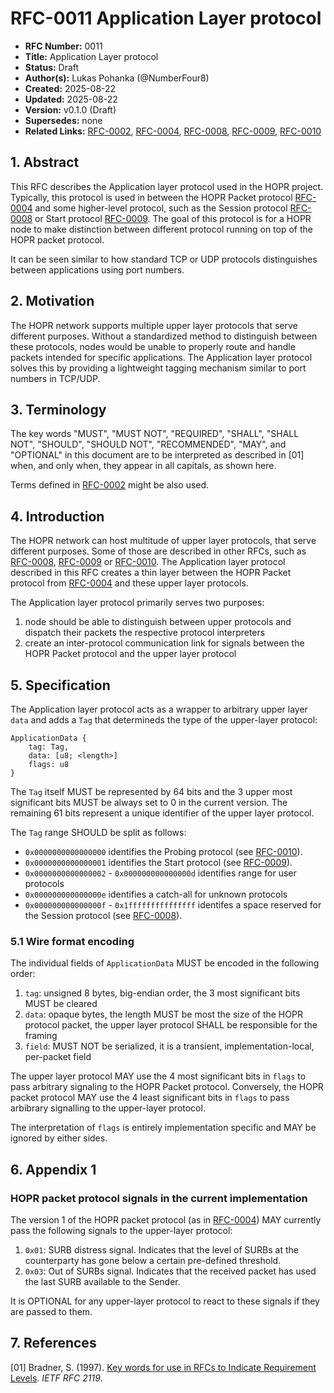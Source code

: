 # RFC-0011 Application Layer protocol

- **RFC Number:** 0011
- **Title:** Application Layer protocol
- **Status:** Draft
- **Author(s):** Lukas Pohanka (@NumberFour8)
- **Created:** 2025-08-22
- **Updated:** 2025-08-22
- **Version:** v0.1.0 (Draft)
- **Supersedes:** none
- **Related Links:** [RFC-0002](../RFC-0002-mixnet-keywords/0002-mixnet-keywords.md),
  [RFC-0004](../RFC-0004-hopr-packet-protocol/0004-hopr-packet-protocol.md), [RFC-0008](../RFC-0008-session-protocol/0008-session-protocol.md),
  [RFC-0009](../RFC-0009-session-start-protocol/0009-session-start-protocol.md),
  [RFC-0010](../RFC-0010-automatic-path-discovery/0010-automatic-path-discovery.md)

## 1. Abstract

This RFC describes the Application layer protocol used in the HOPR project. Typically, this protocol is used in between the HOPR Packet protocol
[RFC-0004](../RFC-0004-hopr-packet-protocol/0004-hopr-packet-protocol.md) and some higher-level protocol, such as the Session protocol
[RFC-0008](../RFC-0008-session-protocol/0008-session-protocol.md) or Start protocol
[RFC-0009](../RFC-0009-session-start-protocol/0009-session-start-protocol.md). The goal of this protocol is for a HOPR node to make distinction
between different protocol running on top of the HOPR packet protocol.

It can be seen similar to how standard TCP or UDP protocols distinguishes between applications using port numbers.

## 2. Motivation

The HOPR network supports multiple upper layer protocols that serve different purposes. Without a standardized method to distinguish between these
protocols, nodes would be unable to properly route and handle packets intended for specific applications. The Application layer protocol solves this
by providing a lightweight tagging mechanism similar to port numbers in TCP/UDP.

## 3. Terminology

The key words "MUST", "MUST NOT", "REQUIRED", "SHALL", "SHALL NOT", "SHOULD", "SHOULD NOT", "RECOMMENDED", "MAY", and "OPTIONAL" in this document are
to be interpreted as described in [01] when, and only when, they appear in all capitals, as shown here.

Terms defined in [RFC-0002](../RFC-0002-mixnet-keywords/0002-mixnet-keywords.md) might be also used.

## 4. Introduction

The HOPR network can host multitude of upper layer protocols, that serve different purposes. Some of those are described in other RFCs, such as
[RFC-0008](../RFC-0008-session-protocol/0008-session-protocol.md), [RFC-0009](../RFC-0009-session-start-protocol/0009-session-start-protocol.md) or
[RFC-0010](../RFC-0010-automatic-path-discovery/0010-automatic-path-discovery.md). The Application layer protocol described in this RFC creates a thin
layer between the HOPR Packet protocol from [RFC-0004](../RFC-0004-hopr-packet-protocol/0004-hopr-packet-protocol.md) and these upper layer protocols.

The Application layer protocol primarily serves two purposes:

1. node should be able to distinguish between upper protocols and dispatch their packets the respective protocol interpreters
2. create an inter-protocol communication link for signals between the HOPR Packet protocol and the upper layer protocol

## 5. Specification

The Application layer protocol acts as a wrapper to arbitrary upper layer `data` and adds a `Tag` that determineds the type of the upper-layer
protocol:

```
ApplicationData {
	tag: Tag,
	data: [u8; <length>]
	flags: u8
}
```

The `Tag` itself MUST be represented by 64 bits and the 3 upper most significant bits MUST be always set to 0 in the current version. The remaining 61
bits represent a unique identifier of the upper layer protocol.

The `Tag` range SHOULD be split as follows:

- `0x0000000000000000` identifies the Probing protocol (see [RFC-0010](../RFC-0010-automatic-path-discovery/0010-automatic-path-discovery.md)).
- `0x0000000000000001` identifies the Start protocol (see [RFC-0009](../RFC-0009-session-start-protocol/0009-session-start-protocol.md)).
- `0x0000000000000002` - `0x000000000000000d` identifies range for user protocols
- `0x000000000000000e` identifies a catch-all for unknown protocols
- `0x000000000000000f` - `0x1fffffffffffffff` identifes a space reserved for the Session protocol (see
  [RFC-0008](../RFC-0008-session-protocol/0008-session-protocol.md)).

### 5.1 Wire format encoding

The individual fields of `ApplicationData` MUST be encoded in the following order:

1. `tag`: unsigned 8 bytes, big-endian order, the 3 most significant bits MUST be cleared
2. `data`: opaque bytes, the length MUST be most the size of the HOPR protocol packet, the upper layer protocol SHALL be responsible for the framing
3. `field`: MUST NOT be serialized, it is a transient, implementation-local, per-packet field

The upper layer protocol MAY use the 4 most significant bits in `flags` to pass arbitrary signaling to the HOPR Packet protocol. Conversely, the HOPR
packet protocol MAY use the 4 least significant bits in `flags` to pass arbibrary signalling to the upper-layer protocol.

The interpretation of `flags` is entirely implementation specific and MAY be ignored by either sides.

## 6. Appendix 1

### HOPR packet protocol signals in the current implementation

The version 1 of the HOPR packet protocol (as in [RFC-0004](../RFC-0004-hopr-packet-protocol/0004-hopr-packet-protocol.md)) MAY currently pass the
following signals to the upper-layer protocol:

1. `0x01`: SURB distress signal. Indicates that the level of SURBs at the counterparty has gone below a certain pre-defined threshold.
2. `0x03`: Out of SURBs signal. Indicates that the received packet has used the last SURB available to the Sender.

It is OPTIONAL for any upper-layer protocol to react to these signals if they are passed to them.

## 7. References

[01] Bradner, S. (1997). [Key words for use in RFCs to Indicate Requirement Levels](https://datatracker.ietf.org/doc/html/rfc2119). _IETF RFC 2119_.
